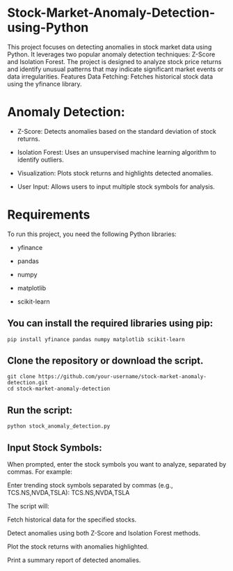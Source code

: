 # Stock-Market-Anomaly-Detection-using-Python
This project focuses on detecting anomalies in stock market data using Python. It leverages two popular anomaly detection techniques: Z-Score and Isolation Forest. The project is designed to analyze stock price returns and identify unusual patterns that may indicate significant market events or data irregularities.
Features
Data Fetching: Fetches historical stock data using the yfinance library.

# Anomaly Detection:

- Z-Score: Detects anomalies based on the standard deviation of stock returns.

- Isolation Forest: Uses an unsupervised machine learning algorithm to identify outliers.

- Visualization: Plots stock returns and highlights detected anomalies.

- User Input: Allows users to input multiple stock symbols for analysis.

# Requirements
To run this project, you need the following Python libraries:

- yfinance

- pandas

- numpy

- matplotlib

- scikit-learn

## You can install the required libraries using pip:

```
pip install yfinance pandas numpy matplotlib scikit-learn
```

## Clone the repository or download the script.
```
git clone https://github.com/your-username/stock-market-anomaly-detection.git
cd stock-market-anomaly-detection
```
## Run the script:

```
python stock_anomaly_detection.py
```
## Input Stock Symbols:

When prompted, enter the stock symbols you want to analyze, separated by commas. For example:

Enter trending stock symbols separated by commas (e.g., TCS.NS,NVDA,TSLA): TCS.NS,NVDA,TSLA

The script will:

Fetch historical data for the specified stocks.

Detect anomalies using both Z-Score and Isolation Forest methods.

Plot the stock returns with anomalies highlighted.

Print a summary report of detected anomalies.

